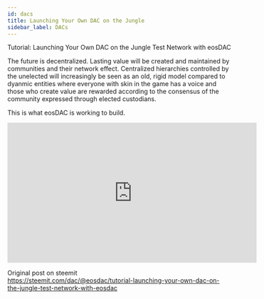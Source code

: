 ```yaml
---
id: dacs
title: Launching Your Own DAC on the Jungle
sidebar_label: DACs
---
```


Tutorial: Launching Your Own DAC on the Jungle Test Network with eosDAC

The future is decentralized. Lasting value will be created and maintained by communities and their network effect. Centralized hierarchies controlled by the unelected will increasingly be seen as an old, rigid model compared to dyanmic entities where everyone with skin in the game has a voice and those who create value are rewarded according to the consensus of the community expressed through elected custodians.

This is what eosDAC is working to build.

<div class="rwd-media">
    <iframe width="560" height="315" src="https://www.youtube.com/embed/AvM0sA07IME" frameborder="0" allow="accelerometer; autoplay; encrypted-media; gyroscope; picture-in-picture" allowfullscreen></iframe>
</div>

Original post on steemit  
https://steemit.com/dac/@eosdac/tutorial-launching-your-own-dac-on-the-jungle-test-network-with-eosdac